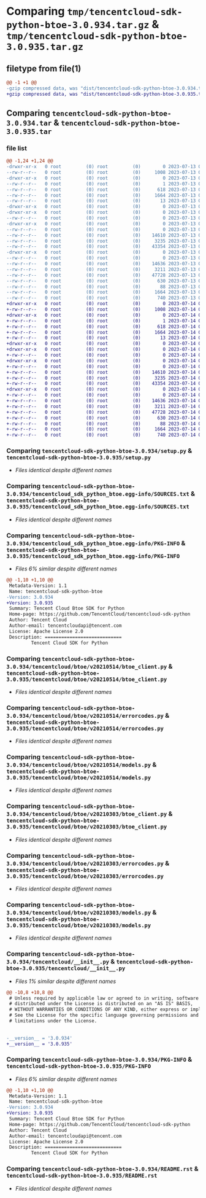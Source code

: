 # Comparing `tmp/tencentcloud-sdk-python-btoe-3.0.934.tar.gz` & `tmp/tencentcloud-sdk-python-btoe-3.0.935.tar.gz`

## filetype from file(1)

```diff
@@ -1 +1 @@
-gzip compressed data, was "dist/tencentcloud-sdk-python-btoe-3.0.934.tar", last modified: Thu Jul 13 00:16:32 2023, max compression
+gzip compressed data, was "dist/tencentcloud-sdk-python-btoe-3.0.935.tar", last modified: Fri Jul 14 00:18:11 2023, max compression
```

## Comparing `tencentcloud-sdk-python-btoe-3.0.934.tar` & `tencentcloud-sdk-python-btoe-3.0.935.tar`

### file list

```diff
@@ -1,24 +1,24 @@
-drwxr-xr-x   0 root         (0) root         (0)        0 2023-07-13 00:16:32.000000 tencentcloud-sdk-python-btoe-3.0.934/
--rw-r--r--   0 root         (0) root         (0)     1008 2023-07-13 00:16:31.000000 tencentcloud-sdk-python-btoe-3.0.934/setup.py
-drwxr-xr-x   0 root         (0) root         (0)        0 2023-07-13 00:16:32.000000 tencentcloud-sdk-python-btoe-3.0.934/tencentcloud_sdk_python_btoe.egg-info/
--rw-r--r--   0 root         (0) root         (0)        1 2023-07-13 00:16:32.000000 tencentcloud-sdk-python-btoe-3.0.934/tencentcloud_sdk_python_btoe.egg-info/dependency_links.txt
--rw-r--r--   0 root         (0) root         (0)      618 2023-07-13 00:16:32.000000 tencentcloud-sdk-python-btoe-3.0.934/tencentcloud_sdk_python_btoe.egg-info/SOURCES.txt
--rw-r--r--   0 root         (0) root         (0)     1664 2023-07-13 00:16:32.000000 tencentcloud-sdk-python-btoe-3.0.934/tencentcloud_sdk_python_btoe.egg-info/PKG-INFO
--rw-r--r--   0 root         (0) root         (0)       13 2023-07-13 00:16:32.000000 tencentcloud-sdk-python-btoe-3.0.934/tencentcloud_sdk_python_btoe.egg-info/top_level.txt
-drwxr-xr-x   0 root         (0) root         (0)        0 2023-07-13 00:16:32.000000 tencentcloud-sdk-python-btoe-3.0.934/tencentcloud/
-drwxr-xr-x   0 root         (0) root         (0)        0 2023-07-13 00:16:32.000000 tencentcloud-sdk-python-btoe-3.0.934/tencentcloud/btoe/
--rw-r--r--   0 root         (0) root         (0)        0 2023-07-13 00:16:31.000000 tencentcloud-sdk-python-btoe-3.0.934/tencentcloud/btoe/__init__.py
-drwxr-xr-x   0 root         (0) root         (0)        0 2023-07-13 00:16:32.000000 tencentcloud-sdk-python-btoe-3.0.934/tencentcloud/btoe/v20210514/
--rw-r--r--   0 root         (0) root         (0)        0 2023-07-13 00:16:31.000000 tencentcloud-sdk-python-btoe-3.0.934/tencentcloud/btoe/v20210514/__init__.py
--rw-r--r--   0 root         (0) root         (0)    14610 2023-07-13 00:16:31.000000 tencentcloud-sdk-python-btoe-3.0.934/tencentcloud/btoe/v20210514/btoe_client.py
--rw-r--r--   0 root         (0) root         (0)     3235 2023-07-13 00:16:31.000000 tencentcloud-sdk-python-btoe-3.0.934/tencentcloud/btoe/v20210514/errorcodes.py
--rw-r--r--   0 root         (0) root         (0)    43354 2023-07-13 00:16:31.000000 tencentcloud-sdk-python-btoe-3.0.934/tencentcloud/btoe/v20210514/models.py
-drwxr-xr-x   0 root         (0) root         (0)        0 2023-07-13 00:16:32.000000 tencentcloud-sdk-python-btoe-3.0.934/tencentcloud/btoe/v20210303/
--rw-r--r--   0 root         (0) root         (0)        0 2023-07-13 00:16:31.000000 tencentcloud-sdk-python-btoe-3.0.934/tencentcloud/btoe/v20210303/__init__.py
--rw-r--r--   0 root         (0) root         (0)    14636 2023-07-13 00:16:31.000000 tencentcloud-sdk-python-btoe-3.0.934/tencentcloud/btoe/v20210303/btoe_client.py
--rw-r--r--   0 root         (0) root         (0)     3211 2023-07-13 00:16:31.000000 tencentcloud-sdk-python-btoe-3.0.934/tencentcloud/btoe/v20210303/errorcodes.py
--rw-r--r--   0 root         (0) root         (0)    47728 2023-07-13 00:16:31.000000 tencentcloud-sdk-python-btoe-3.0.934/tencentcloud/btoe/v20210303/models.py
--rw-r--r--   0 root         (0) root         (0)      630 2023-07-13 00:16:31.000000 tencentcloud-sdk-python-btoe-3.0.934/tencentcloud/__init__.py
--rw-r--r--   0 root         (0) root         (0)       88 2023-07-13 00:16:32.000000 tencentcloud-sdk-python-btoe-3.0.934/setup.cfg
--rw-r--r--   0 root         (0) root         (0)     1664 2023-07-13 00:16:32.000000 tencentcloud-sdk-python-btoe-3.0.934/PKG-INFO
--rw-r--r--   0 root         (0) root         (0)      740 2023-07-13 00:16:31.000000 tencentcloud-sdk-python-btoe-3.0.934/README.rst
+drwxr-xr-x   0 root         (0) root         (0)        0 2023-07-14 00:18:11.000000 tencentcloud-sdk-python-btoe-3.0.935/
+-rw-r--r--   0 root         (0) root         (0)     1008 2023-07-14 00:18:11.000000 tencentcloud-sdk-python-btoe-3.0.935/setup.py
+drwxr-xr-x   0 root         (0) root         (0)        0 2023-07-14 00:18:11.000000 tencentcloud-sdk-python-btoe-3.0.935/tencentcloud_sdk_python_btoe.egg-info/
+-rw-r--r--   0 root         (0) root         (0)        1 2023-07-14 00:18:11.000000 tencentcloud-sdk-python-btoe-3.0.935/tencentcloud_sdk_python_btoe.egg-info/dependency_links.txt
+-rw-r--r--   0 root         (0) root         (0)      618 2023-07-14 00:18:11.000000 tencentcloud-sdk-python-btoe-3.0.935/tencentcloud_sdk_python_btoe.egg-info/SOURCES.txt
+-rw-r--r--   0 root         (0) root         (0)     1664 2023-07-14 00:18:11.000000 tencentcloud-sdk-python-btoe-3.0.935/tencentcloud_sdk_python_btoe.egg-info/PKG-INFO
+-rw-r--r--   0 root         (0) root         (0)       13 2023-07-14 00:18:11.000000 tencentcloud-sdk-python-btoe-3.0.935/tencentcloud_sdk_python_btoe.egg-info/top_level.txt
+drwxr-xr-x   0 root         (0) root         (0)        0 2023-07-14 00:18:11.000000 tencentcloud-sdk-python-btoe-3.0.935/tencentcloud/
+drwxr-xr-x   0 root         (0) root         (0)        0 2023-07-14 00:18:11.000000 tencentcloud-sdk-python-btoe-3.0.935/tencentcloud/btoe/
+-rw-r--r--   0 root         (0) root         (0)        0 2023-07-14 00:18:11.000000 tencentcloud-sdk-python-btoe-3.0.935/tencentcloud/btoe/__init__.py
+drwxr-xr-x   0 root         (0) root         (0)        0 2023-07-14 00:18:11.000000 tencentcloud-sdk-python-btoe-3.0.935/tencentcloud/btoe/v20210514/
+-rw-r--r--   0 root         (0) root         (0)        0 2023-07-14 00:18:11.000000 tencentcloud-sdk-python-btoe-3.0.935/tencentcloud/btoe/v20210514/__init__.py
+-rw-r--r--   0 root         (0) root         (0)    14610 2023-07-14 00:18:11.000000 tencentcloud-sdk-python-btoe-3.0.935/tencentcloud/btoe/v20210514/btoe_client.py
+-rw-r--r--   0 root         (0) root         (0)     3235 2023-07-14 00:18:11.000000 tencentcloud-sdk-python-btoe-3.0.935/tencentcloud/btoe/v20210514/errorcodes.py
+-rw-r--r--   0 root         (0) root         (0)    43354 2023-07-14 00:18:11.000000 tencentcloud-sdk-python-btoe-3.0.935/tencentcloud/btoe/v20210514/models.py
+drwxr-xr-x   0 root         (0) root         (0)        0 2023-07-14 00:18:11.000000 tencentcloud-sdk-python-btoe-3.0.935/tencentcloud/btoe/v20210303/
+-rw-r--r--   0 root         (0) root         (0)        0 2023-07-14 00:18:11.000000 tencentcloud-sdk-python-btoe-3.0.935/tencentcloud/btoe/v20210303/__init__.py
+-rw-r--r--   0 root         (0) root         (0)    14636 2023-07-14 00:18:11.000000 tencentcloud-sdk-python-btoe-3.0.935/tencentcloud/btoe/v20210303/btoe_client.py
+-rw-r--r--   0 root         (0) root         (0)     3211 2023-07-14 00:18:11.000000 tencentcloud-sdk-python-btoe-3.0.935/tencentcloud/btoe/v20210303/errorcodes.py
+-rw-r--r--   0 root         (0) root         (0)    47728 2023-07-14 00:18:11.000000 tencentcloud-sdk-python-btoe-3.0.935/tencentcloud/btoe/v20210303/models.py
+-rw-r--r--   0 root         (0) root         (0)      630 2023-07-14 00:18:11.000000 tencentcloud-sdk-python-btoe-3.0.935/tencentcloud/__init__.py
+-rw-r--r--   0 root         (0) root         (0)       88 2023-07-14 00:18:11.000000 tencentcloud-sdk-python-btoe-3.0.935/setup.cfg
+-rw-r--r--   0 root         (0) root         (0)     1664 2023-07-14 00:18:11.000000 tencentcloud-sdk-python-btoe-3.0.935/PKG-INFO
+-rw-r--r--   0 root         (0) root         (0)      740 2023-07-14 00:18:11.000000 tencentcloud-sdk-python-btoe-3.0.935/README.rst
```

### Comparing `tencentcloud-sdk-python-btoe-3.0.934/setup.py` & `tencentcloud-sdk-python-btoe-3.0.935/setup.py`

 * *Files identical despite different names*

### Comparing `tencentcloud-sdk-python-btoe-3.0.934/tencentcloud_sdk_python_btoe.egg-info/SOURCES.txt` & `tencentcloud-sdk-python-btoe-3.0.935/tencentcloud_sdk_python_btoe.egg-info/SOURCES.txt`

 * *Files identical despite different names*

### Comparing `tencentcloud-sdk-python-btoe-3.0.934/tencentcloud_sdk_python_btoe.egg-info/PKG-INFO` & `tencentcloud-sdk-python-btoe-3.0.935/tencentcloud_sdk_python_btoe.egg-info/PKG-INFO`

 * *Files 6% similar despite different names*

```diff
@@ -1,10 +1,10 @@
 Metadata-Version: 1.1
 Name: tencentcloud-sdk-python-btoe
-Version: 3.0.934
+Version: 3.0.935
 Summary: Tencent Cloud Btoe SDK for Python
 Home-page: https://github.com/TencentCloud/tencentcloud-sdk-python
 Author: Tencent Cloud
 Author-email: tencentcloudapi@tencent.com
 License: Apache License 2.0
 Description: ============================
         Tencent Cloud SDK for Python
```

### Comparing `tencentcloud-sdk-python-btoe-3.0.934/tencentcloud/btoe/v20210514/btoe_client.py` & `tencentcloud-sdk-python-btoe-3.0.935/tencentcloud/btoe/v20210514/btoe_client.py`

 * *Files identical despite different names*

### Comparing `tencentcloud-sdk-python-btoe-3.0.934/tencentcloud/btoe/v20210514/errorcodes.py` & `tencentcloud-sdk-python-btoe-3.0.935/tencentcloud/btoe/v20210514/errorcodes.py`

 * *Files identical despite different names*

### Comparing `tencentcloud-sdk-python-btoe-3.0.934/tencentcloud/btoe/v20210514/models.py` & `tencentcloud-sdk-python-btoe-3.0.935/tencentcloud/btoe/v20210514/models.py`

 * *Files identical despite different names*

### Comparing `tencentcloud-sdk-python-btoe-3.0.934/tencentcloud/btoe/v20210303/btoe_client.py` & `tencentcloud-sdk-python-btoe-3.0.935/tencentcloud/btoe/v20210303/btoe_client.py`

 * *Files identical despite different names*

### Comparing `tencentcloud-sdk-python-btoe-3.0.934/tencentcloud/btoe/v20210303/errorcodes.py` & `tencentcloud-sdk-python-btoe-3.0.935/tencentcloud/btoe/v20210303/errorcodes.py`

 * *Files identical despite different names*

### Comparing `tencentcloud-sdk-python-btoe-3.0.934/tencentcloud/btoe/v20210303/models.py` & `tencentcloud-sdk-python-btoe-3.0.935/tencentcloud/btoe/v20210303/models.py`

 * *Files identical despite different names*

### Comparing `tencentcloud-sdk-python-btoe-3.0.934/tencentcloud/__init__.py` & `tencentcloud-sdk-python-btoe-3.0.935/tencentcloud/__init__.py`

 * *Files 1% similar despite different names*

```diff
@@ -10,8 +10,8 @@
 # Unless required by applicable law or agreed to in writing, software
 # distributed under the License is distributed on an "AS IS" BASIS,
 # WITHOUT WARRANTIES OR CONDITIONS OF ANY KIND, either express or implied.
 # See the License for the specific language governing permissions and
 # limitations under the License.
 
 
-__version__ = '3.0.934'
+__version__ = '3.0.935'
```

### Comparing `tencentcloud-sdk-python-btoe-3.0.934/PKG-INFO` & `tencentcloud-sdk-python-btoe-3.0.935/PKG-INFO`

 * *Files 6% similar despite different names*

```diff
@@ -1,10 +1,10 @@
 Metadata-Version: 1.1
 Name: tencentcloud-sdk-python-btoe
-Version: 3.0.934
+Version: 3.0.935
 Summary: Tencent Cloud Btoe SDK for Python
 Home-page: https://github.com/TencentCloud/tencentcloud-sdk-python
 Author: Tencent Cloud
 Author-email: tencentcloudapi@tencent.com
 License: Apache License 2.0
 Description: ============================
         Tencent Cloud SDK for Python
```

### Comparing `tencentcloud-sdk-python-btoe-3.0.934/README.rst` & `tencentcloud-sdk-python-btoe-3.0.935/README.rst`

 * *Files identical despite different names*

